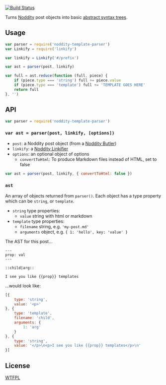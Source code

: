 [![Build Status](https://travis-ci.org/TehShrike/noddity-template-parser.svg)](https://travis-ci.org/TehShrike/noddity-template-parser)

Turns [Noddity](http://noddity.com) post objects into basic [abstract syntax trees](https://en.wikipedia.org/wiki/Abstract_syntax_tree).

## Usage

```js
var parser = require('noddity-template-parser')
var Linkify = require('linkify')

var linkify = Linkify('#/prefix')

var ast = parser(post, linkify)

var full = ast.reduce(function (full, piece) {
	if (piece.type === 'string') full += piece.value
	if (piece.type === 'template') full += 'TEMPLATE GOES HERE'
	return full
}, '')
```

## API

```js
var parser = require('noddity-template-parser')
```

### `var ast = parser(post, linkify, [options])`

- `post`: a Noddity post object (from a [Noddity Butler](https://github.com/TehShrike/noddity-butler))
- `linkify`: a [Noddity Linkifier](https://github.com/TehShrike/noddity-linkifier)
- `options`: an optional object of options
	- `convertToHtml`: To produce Markdown files instead of HTML, set to false

```js
var ast = parser(post, linkify, { convertToHtml: false })
```

### `ast`

An array of objects returned from `parser()`. Each object has a type property which can be `string`, or `template`.

- `string` type properties:
	- `value` string with html or markdown
- `template` type properties:
	- `filename` string, e.g. `'my-post.md'`
	- `arguments` object, e.g. `{ 1: 'hello', key: 'value' }`

The AST for this post...

```
---
prop: val
---

::child|arg::

I see you like {{prop}} templates
```

...would look like:

```js
[{
	type: 'string',
	value: '<p>'
}, {
	type: 'template',
	filename: 'child',
	arguments: {
		1: 'arg'
	}
}, {
	type: 'string',
	value: '</p>\n<p>I see you like {{prop}} templates</p>\n'
}]
```

## License

[WTFPL](http://wtfpl2.com)
